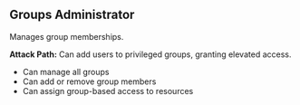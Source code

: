 ## Groups Administrator

Manages group memberships.

**Attack Path:** Can add users to privileged groups, granting elevated access.

- Can manage all groups
- Can add or remove group members
- Can assign group-based access to resources
